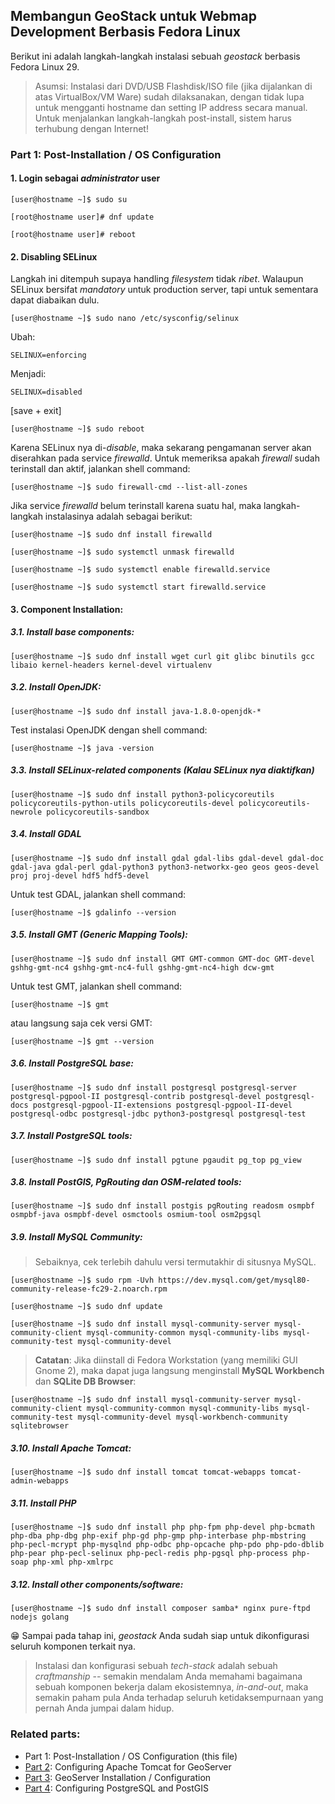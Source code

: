 ## Membangun GeoStack untuk Webmap Development Berbasis Fedora Linux

Berikut ini adalah langkah-langkah instalasi sebuah _geostack_ berbasis Fedora Linux 29.

> Asumsi: Instalasi dari DVD/USB Flashdisk/ISO file (jika dijalankan di atas VirtualBox/VM Ware) sudah dilaksanakan, dengan tidak lupa untuk mengganti hostname dan setting IP address secara manual. Untuk menjalankan langkah-langkah post-install, sistem harus terhubung dengan Internet!

### Part 1: Post-Installation / OS Configuration

#### 1. Login sebagai _administrator_ user

  ```
  [user@hostname ~]$ sudo su
  
  [root@hostname user]# dnf update
  
  [root@hostname user]# reboot
  ```
  
#### 2. Disabling SELinux

Langkah ini ditempuh supaya handling _filesystem_ tidak _ribet_. Walaupun SELinux bersifat _mandatory_ untuk production server, tapi untuk sementara dapat diabaikan dulu.

  ```
  [user@hostname ~]$ sudo nano /etc/sysconfig/selinux
  ```
  
  Ubah:
  
  ```
  SELINUX=enforcing
  ```
  
  Menjadi:
  
  ```
  SELINUX=disabled
  ```
  
  \[save + exit\]
  
  ```
  [user@hostname ~]$ sudo reboot
  ```
  
  Karena SELinux nya di-_disable_, maka sekarang pengamanan server akan diserahkan pada service _firewalld_. Untuk memeriksa apakah _firewall_ sudah terinstall dan aktif, jalankan shell command:
  
  ```
  [user@hostname ~]$ sudo firewall-cmd --list-all-zones
  ```
  
  Jika service _firewalld_ belum terinstall karena suatu hal, maka langkah-langkah instalasinya adalah sebagai berikut:
  
  ```
  [user@hostname ~]$ sudo dnf install firewalld
  
  [user@hostname ~]$ sudo systemctl unmask firewalld
  
  [user@hostname ~]$ sudo systemctl enable firewalld.service
  
  [user@hostname ~]$ sudo systemctl start firewalld.service
  ```
  
#### 3. Component Installation:

  ##### 3.1. Install base components:
  
  ```
  [user@hostname ~]$ sudo dnf install wget curl git glibc binutils gcc libaio kernel-headers kernel-devel virtualenv
  ```
  
  ##### 3.2. Install OpenJDK:
  
  ```
  [user@hostname ~]$ sudo dnf install java-1.8.0-openjdk-*
  ```
  
  Test instalasi OpenJDK dengan shell command:
  
  ```
  [user@hostname ~]$ java -version
  ```
  
  ##### 3.3. Install SELinux-related components (Kalau SELinux nya diaktifkan)
  
  ```
  [user@hostname ~]$ sudo dnf install python3-policycoreutils policycoreutils-python-utils policycoreutils-devel policycoreutils-newrole policycoreutils-sandbox
  ```
  
  ##### 3.4. Install GDAL
  
  ```
  [user@hostname ~]$ sudo dnf install gdal gdal-libs gdal-devel gdal-doc gdal-java gdal-perl gdal-python3 python3-networkx-geo geos geos-devel proj proj-devel hdf5 hdf5-devel
  ```
  
  Untuk test GDAL, jalankan shell command:
  
  ```
  [user@hostname ~]$ gdalinfo --version
  ```
  
  ##### 3.5. Install GMT (Generic Mapping Tools):
  
  ```
  [user@hostname ~]$ sudo dnf install GMT GMT-common GMT-doc GMT-devel gshhg-gmt-nc4 gshhg-gmt-nc4-full gshhg-gmt-nc4-high dcw-gmt
  ```
  
  Untuk test GMT, jalankan shell command:
  
  ```
  [user@hostname ~]$ gmt
  ```
  
  atau langsung saja cek versi GMT:
  
  ```
  [user@hostname ~]$ gmt --version
  ```
  
  ##### 3.6. Install PostgreSQL base:
  
  ```
  [user@hostname ~]$ sudo dnf install postgresql postgresql-server postgresql-pgpool-II postgresql-contrib postgresql-devel postgresql-docs postgresql-pgpool-II-extensions postgresql-pgpool-II-devel postgresql-odbc postgresql-jdbc python3-postgresql postgresql-test
  ```
  
  ##### 3.7. Install PostgreSQL tools:
  
  ```
  [user@hostname ~]$ sudo dnf install pgtune pgaudit pg_top pg_view
  ```
  
  ##### 3.8. Install PostGIS, PgRouting dan OSM-related tools:
  
  ```
  [user@hostname ~]$ sudo dnf install postgis pgRouting readosm osmpbf osmpbf-java osmpbf-devel osmctools osmium-tool osm2pgsql
  ```
  
  ##### 3.9. Install MySQL Community:
  > Sebaiknya, cek terlebih dahulu versi termutakhir di situsnya MySQL.
  
  ```
  [user@hostname ~]$ sudo rpm -Uvh https://dev.mysql.com/get/mysql80-community-release-fc29-2.noarch.rpm
  
  [user@hostname ~]$ sudo dnf update
  
  [user@hostname ~]$ sudo dnf install mysql-community-server mysql-community-client mysql-community-common mysql-community-libs mysql-community-test mysql-community-devel
  ```
  
  > **Catatan**: Jika diinstall di Fedora Workstation (yang memiliki GUI Gnome 2), maka dapat juga langsung menginstall **MySQL Workbench** dan **SQLite DB Browser**:
  
  ```
  [user@hostname ~]$ sudo dnf install mysql-community-server mysql-community-client mysql-community-common mysql-community-libs mysql-community-test mysql-community-devel mysql-workbench-community sqlitebrowser
  ```
  
  ##### 3.10. Install Apache Tomcat:
  
  ```
  [user@hostname ~]$ sudo dnf install tomcat tomcat-webapps tomcat-admin-webapps
  ```
  
  ##### 3.11. Install PHP
  
  ```
  [user@hostname ~]$ sudo dnf install php php-fpm php-devel php-bcmath php-dba php-dbg php-exif php-gd php-gmp php-interbase php-mbstring php-pecl-mcrypt php-mysqlnd php-odbc php-opcache php-pdo php-pdo-dblib php-pear php-pecl-selinux php-pecl-redis php-pgsql php-process php-soap php-xml php-xmlrpc
  ```
  
  ##### 3.12. Install other components/software:
  
  ```
  [user@hostname ~]$ sudo dnf install composer samba* nginx pure-ftpd nodejs golang
  ```

:grin: Sampai pada tahap ini, _geostack_ Anda sudah siap untuk dikonfigurasi seluruh komponen terkait nya.

> Instalasi dan konfigurasi sebuah _tech-stack_ adalah sebuah _craftmanship_ -- semakin mendalam Anda memahami bagaimana sebuah komponen bekerja dalam ekosistemnya, _in-and-out_, maka semakin paham pula Anda terhadap seluruh ketidaksempurnaan yang pernah Anda jumpai dalam hidup.

### Related parts:
  * Part 1: Post-Installation / OS Configuration (this file)
  * [Part 2](./fedora-geostack-part-2-apache-tomcat.md): Configuring Apache Tomcat for GeoServer
  * [Part 3](./fedora-geostack-part-3-geoserver.md): GeoServer Installation / Configuration
  * [Part 4](./fedora-geostack-part-4-postgis.md): Configuring PostgreSQL and PostGIS
